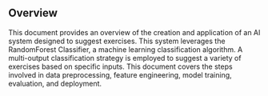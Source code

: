 ## Overview

This document provides an overview of the creation and application of an AI system designed to suggest exercises. This system leverages the RandomForest Classifier, a machine learning classification algorithm. A multi-output classification strategy is employed to suggest a variety of exercises based on specific inputs. This document covers the steps involved in data preprocessing, feature engineering, model training, evaluation, and deployment.